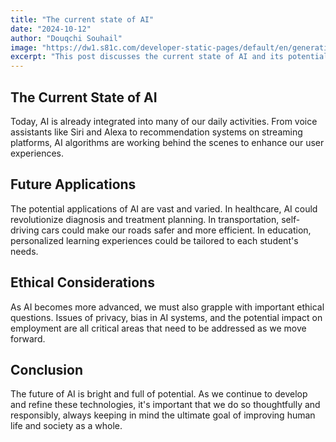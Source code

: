 ```yaml
---
title: "The current state of AI"
date: "2024-10-12"
author: "Douqchi Souhail"
image: "https://dw1.s81c.com/developer-static-pages/default/en/generative-ai-for-developers/images/AI-CARD-2.jpg"
excerpt: "This post discusses the current state of AI and its potential future applications."
---
```


## The Current State of AI

Today, AI is already integrated into many of our daily activities. From voice assistants like Siri and Alexa to recommendation systems on streaming platforms, AI algorithms are working behind the scenes to enhance our user experiences.

## Future Applications

The potential applications of AI are vast and varied. In healthcare, AI could revolutionize diagnosis and treatment planning. In transportation, self-driving cars could make our roads safer and more efficient. In education, personalized learning experiences could be tailored to each student's needs.

## Ethical Considerations

As AI becomes more advanced, we must also grapple with important ethical questions. Issues of privacy, bias in AI systems, and the potential impact on employment are all critical areas that need to be addressed as we move forward.

## Conclusion

The future of AI is bright and full of potential. As we continue to develop and refine these technologies, it's important that we do so thoughtfully and responsibly, always keeping in mind the ultimate goal of improving human life and society as a whole.
